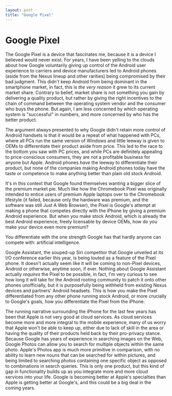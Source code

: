 ```yaml
---
layout: post
title: "Google Pixel"
---
```


# Google Pixel

The Google Pixel is a device that fascinates me, because it is a device I believed would never exist. For years, I have been yelling to the clouds about how Google voluntarily giving up control of the Android user experience to carriers and device manufacturers led to Android phones (aside from the Nexus lineup and other rarities) being compromised by their bad judgment. This didn't keep Android from being dominant in the smartphone market, in fact, this is *the very reason* it grew to its current market share. Contrary to belief, market share is not something you gain by delivering a quality product, but rather by giving the right incentives to the chain of command between the operating system vendor and the consumer who buys the phone. But again, I am less concerned by which operating system is "successful" in numbers, and more concerned by who has the better product.

The argument always presented to why Google didn't retain more control of Android handsets is that it would be a repeat of what happened with PCs, where all PCs run the same version of Windows and little leeway is given to OEMs to differentiate their product aside from price. This led to the race to the bottom you saw with PC prices, and while PCs are definitely appealing to price-conscious consumers, they are not a profitable business for anyone but Apple. Android phones *have* the leeway to differentiate their product, but none of the companies making Android phones today have the taste or competence to make anything better than plain old stock Android.

It's in this context that Google found themselves wanting a bigger slice of the premium market pie. Much like how the Chromebook Pixel was originally intended to entice users of premium Apple laptops over to the Chromebook lifestyle (it failed, because only the hardware was premium, and the software was still Just A Web Browser), the Pixel is Google's attempt at making a phone that competes directly with the iPhone by giving a premium Android experience. But when you make stock Android, which is already the best Android experience, freely licensable by device OEMs, how do you make your device even more premium?

You differentiate with the one strength Google has that hardly anyone can compete with: artificial intelligence.

Google Assistant, the souped-up Siri competitor that Google unveiled at its I/O conference earlier this year, is being touted as a feature of the Pixel phone. It doesn't actually seem like it will be coming to non-Pixel devices, Android or otherwise, anytime soon, if ever. Nothing about Google Assistant actually *requires* the Pixel to be possible, in fact, I'm very curious to see how long it will take for the Android rooting community to patch it onto other phones unofficially, but it is purposefully being withheld from existing Nexus devices and partners' Android headsets. This is how you make the Pixel differentiated from any other phone running stock Android, or more crucially to Google's goals, how you differentiate the Pixel from the iPhone.

The running narrative surrounding the iPhone for the last few years has been that Apple is not very good at cloud services. As cloud services become more and more integral to the mobile experience, many of us worry that Apple won't be able to keep up, either due to lack of skill in the area or having the quality of their products held back by their pro-privacy stance. Because Google has years of experience in searching images on the Web, Google Photos can allow you to search for multiple objects within the same photo. Apple's Photos app is much more primitive in comparison, with no ability to learn new nouns that can be searched for within pictures, and being limited to searching photos containing one specific object as opposed to combinations in search queries. This is only one product, but this kind of gap in functionality builds up as you integrate more and more cloud services into your life. Google is becoming better at Apple's specialties than Apple is getting better at Google's, and this could be a big deal in the coming years.